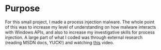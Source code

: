 # Purpose

For this small project, I made a process injection malware. The whole point of this was to increase my level of understanding on how malware interacts with Windows APIs, and also to increase my investigative skills for process injection. A large part of what I coded was through external research (reading MSDN docs, YUCK!) and watching [this](https://www.youtube.com/watch?v=A6EKDAKBXPs) video. 

